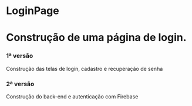 # LoginPage

# Construção de uma página de login.

### 1ª versão 
Construção das telas de login, cadastro e recuperação de senha

### 2ª versão
Construção do back-end e autenticação com Firebase
